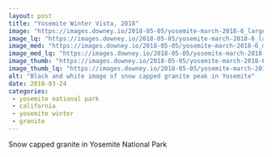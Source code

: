 ```yaml
---
layout: post
title: "Yosemite Winter Vista, 2018"
image: "https://images.downey.io/2018-05-05/yosemite-march-2018-6_large.jpg"
image_lq: "https://images.downey.io/2018-05-05/yosemite-march-2018-6_large_lq.jpg"
image_med: "https://images.downey.io/2018-05-05/yosemite-march-2018-6_medium.jpg"
image_med_lq: "https://images.downey.io/2018-05-05/yosemite-march-2018-6_medium_lq.jpg"
image_thumb: "https://images.downey.io/2018-05-05/yosemite-march-2018-6_thumb.jpg"
image_thumb_lq: "https://images.downey.io/2018-05-05/yosemite-march-2018-6_thumb_lq.jpg"
alt: "Black and white image of snow capped granite peak in Yosemite"
date: 2018-03-24
categories:
 - yosemite national park
 - california
 - yosemite winter
 - granite
---
```


Snow capped granite in Yosemite National Park
